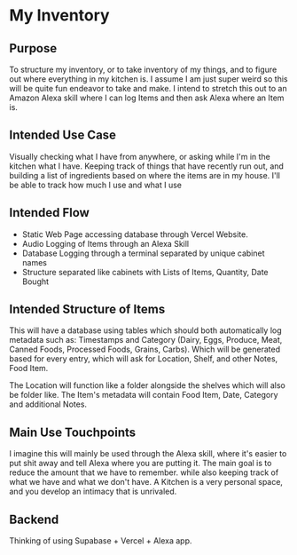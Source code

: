 # My Inventory

## Purpose
To structure my inventory, or to take inventory of my things, and to figure out where everything in my kitchen is. I assume I am just super weird so this will be quite fun endeavor to take and make. I intend to stretch this out to an Amazon Alexa skill where I can log Items and then ask Alexa where an Item is. 

## Intended Use Case
Visually checking what I have from anywhere, or asking while I'm in the kitchen what I have. Keeping track of things that have recently run out, and building a list of ingredients based on where the items are in my house. I'll be able to track how much I use and what I use

## Intended Flow
- Static Web Page accessing database through Vercel Website.
- Audio Logging of Items through an Alexa Skill
- Database Logging through a terminal separated by unique cabinet names
- Structure separated like cabinets with Lists of Items, Quantity, Date Bought

## Intended Structure of Items

This will have a database using tables which should both automatically log metadata such as: Timestamps and Category (Dairy, Eggs, Produce, Meat, Canned Foods, Processed Foods, Grains, Carbs). Which will be generated based for every entry, which will ask for Location, Shelf, and other Notes, Food Item. 

The Location will function like a folder alongside the shelves which will also be folder like. The Item's metadata will contain Food Item, Date, Category and additional Notes.

## Main Use Touchpoints
I imagine this will mainly be used through the Alexa skill, where it's easier to put shit away and tell Alexa where you are putting it. The main goal is to reduce the amount that we have to remember. while also keeping track of what we have and what we don't have. A Kitchen is a very personal space, and you develop an intimacy that is unrivaled.

## Backend

Thinking of using Supabase + Vercel + Alexa app.
